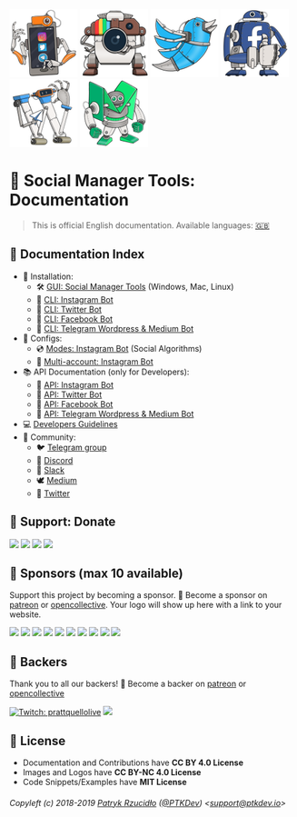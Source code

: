 [![](../.github/assets/smt_logo.png)](https://github.com/social-manager-tools/social-manager-tools)
[![](../.github/assets/smt_igbot_logo.png)](https://github.com/social-manager-tools/socialmanagertools-igbot)
[![](../.github/assets/smt_twbot_logo.png)](https://github.com/social-manager-tools/socialmanagertools-twbot)
[![](../.github/assets/smt_fbbot_logo.png)](https://github.com/social-manager-tools/socialmanagertools-fbbot)
[![](../.github/assets/smt_wpbot_logo.png)](https://github.com/social-manager-tools/social-manager-tools-tgbot-api)
[![](../.github/assets/smt_mebot_logo.png)](https://github.com/social-manager-tools/social-manager-tools-tgbot-api)

# 🤖 Social Manager Tools: Documentation
> This is official English documentation. Available languages: [🇬🇧](../en/README.md)

## 📎 Documentation Index
- 💾 Installation:
  - 🛠 [GUI: Social Manager Tools](./gui/installation/README.md) (Windows, Mac, Linux)
  - 🔧 [CLI: Instagram Bot](./igbot/installation/README.md)
  - 🔧 [CLI: Twitter Bot](./twbot/installation/README.md)
  - 🔧 [CLI: Facebook Bot](./fbbot/installation/README.md)
  - 🔧 [CLI: Telegram Wordpress &amp; Medium Bot](./tgbot/installation/README.md)
- 📐 Configs:
  - 💿 [Modes: Instagram Bot](./igbot/configs/modes/README.md) (Social Algorithms)
  - 📀 [Multi-account: Instagram Bot](./igbot/configs/multiaccount/README.md)
- 📚 API Documentation (only for Developers):
  - 📗 [API: Instagram Bot](./igbot/api/README.md)
  - 📕 [API: Twitter Bot](./twbot/api/README.md)
  - 📘 [API: Facebook Bot](./fbbot/api/README.md)
  - 📙 [API: Telegram Wordpress &amp; Medium Bot](./tgbot/api/README.md)
- 💻 [Developers Guidelines](./developers/guidesline/README.md)
- 🍻 Community:
  - 🐦 [Telegram group](http://telegram.ptkdev.io)
  - 🐔 [Discord](http://discord.ptkdev.io)
  - 🐓 [Slack](http://slack.ptkdev.io)
  - 🕊 [Medium](http://blog.ptkdev.io)
  - 🐤 [Twitter](https://twitter.com/ptkdevio)

## 🎁 Support: Donate
[![](https://img.shields.io/badge/donate-paypal-005EA6.svg)](http://paypal.ptkdev.io) [![](https://img.shields.io/badge/donate-patreon-F87668.svg)](http://patreon.ptkdev.io) [![](https://img.shields.io/badge/donate-opencollective-5DA4F9.svg)](http://opencollective.ptkdev.io) [![](https://img.shields.io/badge/buy%20me-coffee-4B788C.svg)](http://coffee.ptkdev.io)

## 👑 Sponsors (max 10 available)
Support this project by becoming a sponsor. 🙏 Become a sponsor on [patreon](http://patreon.ptkdev.io) or [opencollective](https://opencollective.com/social-manager-tools#sponsor). Your logo will show up here with a link to your website.

[![](https://opencollective.com/social-manager-tools/sponsor/0/avatar.svg)](https://opencollective.com/social-manager-tools/sponsor/0/website) [![](https://opencollective.com/social-manager-tools/sponsor/1/avatar.svg)](https://opencollective.com/social-manager-tools/sponsor/1/website) [![](https://opencollective.com/social-manager-tools/sponsor/2/avatar.svg)](https://opencollective.com/social-manager-tools/sponsor/2/website) [![](https://opencollective.com/social-manager-tools/sponsor/3/avatar.svg)](https://opencollective.com/social-manager-tools/sponsor/3/website) [![](https://opencollective.com/social-manager-tools/sponsor/4/avatar.svg)](https://opencollective.com/social-manager-tools/sponsor/4/website) [![](https://opencollective.com/social-manager-tools/sponsor/5/avatar.svg)](https://opencollective.com/social-manager-tools/sponsor/5/website) [![](https://opencollective.com/social-manager-tools/sponsor/6/avatar.svg)](https://opencollective.com/social-manager-tools/sponsor/6/website) [![](https://opencollective.com/social-manager-tools/sponsor/7/avatar.svg)](https://opencollective.com/social-manager-tools/sponsor/7/website) [![](https://opencollective.com/social-manager-tools/sponsor/8/avatar.svg)](https://opencollective.com/social-manager-tools/sponsor/8/website) [![](https://opencollective.com/social-manager-tools/sponsor/9/avatar.svg)](https://opencollective.com/social-manager-tools/sponsor/9/website)

## 🦄 Backers
Thank you to all our backers! 🙏 Become a backer on [patreon](http://patreon.ptkdev.io) or [opencollective](https://opencollective.com/social-manager-tools#sponsor)

[![Twitch: prattquellolive](https://raw.githubusercontent.com/social-manager-tools/socialmanagertools-igbot/master/.github/assets/patreon/prattquello.png)](https://www.twitch.tv/prattquellolive) [![](https://opencollective.com/social-manager-tools/backers.svg?width=890)](https://opencollective.com/social-manager-tools#backers)

## 💫 License
* Documentation and Contributions have **CC BY 4.0 License**
* Images and Logos have **CC BY-NC 4.0 License**
* Code Snippets/Examples have **MIT License**

###### Copyleft (c) 2018-2019 [Patryk Rzucidło](https://ptk.dev) ([@PTKDev](https://twitter.com/ptkdev)) <[support@ptkdev.io](mailto:support@ptkdev.io)>
